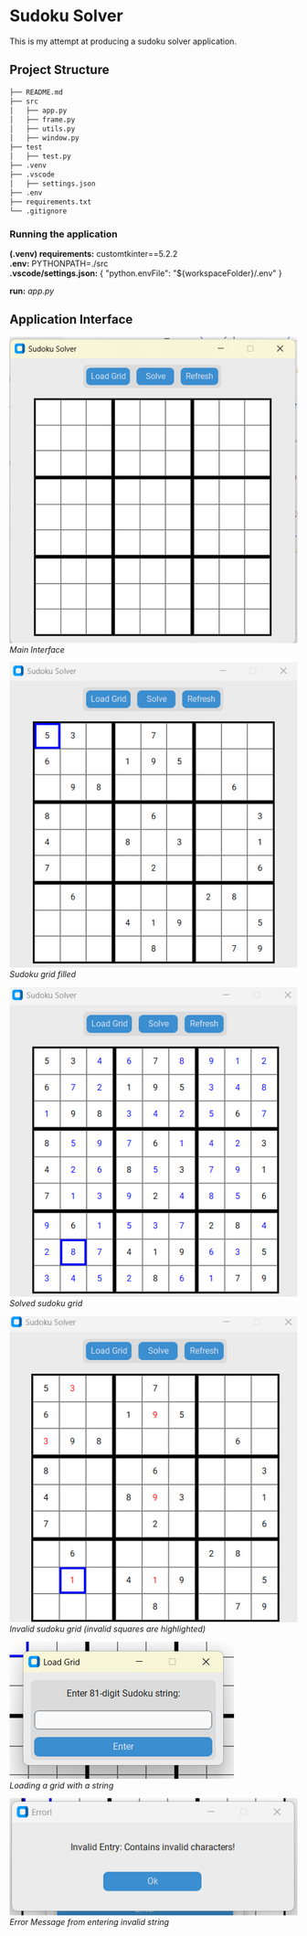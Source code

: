 # Sudoku Solver
This is my attempt at producing a sudoku solver application. 
## Project Structure
```
├── README.md
├── src
│   ├── app.py
│   ├── frame.py
│   ├── utils.py
│   ├── window.py
├── test
│   ├── test.py
├── .venv
├── .vscode
│   ├── settings.json
├── .env
├── requirements.txt
└── .gitignore
```
### Running the application
**(.venv) requirements:** customtkinter==5.2.2  
**.env:** PYTHONPATH=./src  
**.vscode/settings.json:**
{
  "python.envFile": "${workspaceFolder}/.env"
}

**run:** *app.py*
## Application Interface
![alt text](readme/sudoku.png)  
*Main Interface*  

![alt text](readme/filled_grid.png)  
*Sudoku grid filled*  

![alt text](readme/solved_grid.png)  
*Solved sudoku grid*

![alt text](readme/invalid_grid.png)  
*Invalid sudoku grid (invalid squares are highlighted)*  

![alt text](readme/load_grid.png)  
*Loading a grid with a string*  

![alt text](readme/error_msg.png)  
*Error Message from entering invalid string*  